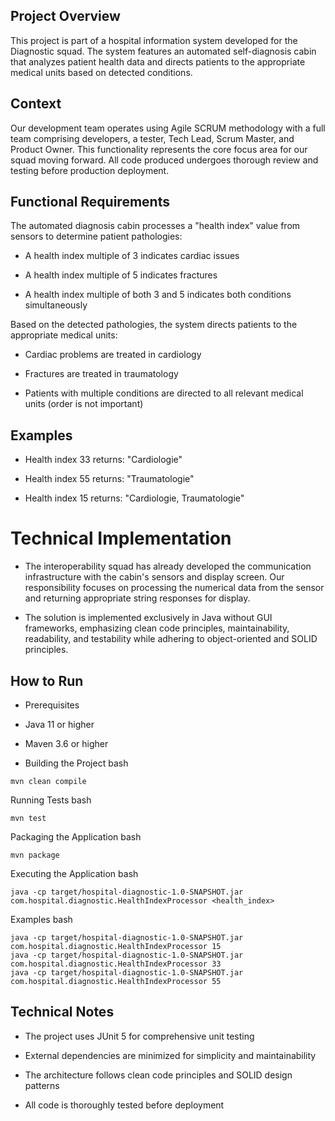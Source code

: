 ## Project Overview
This project is part of a hospital information system developed for the Diagnostic squad. The system features an automated self-diagnosis cabin that analyzes patient health data and directs patients to the appropriate medical units based on detected conditions.

## Context
Our development team operates using Agile SCRUM methodology with a full team comprising developers, a tester, Tech Lead, Scrum Master, and Product Owner. This functionality represents the core focus area for our squad moving forward. All code produced undergoes thorough review and testing before production deployment.

## Functional Requirements
The automated diagnosis cabin processes a "health index" value from sensors to determine patient pathologies:

- A health index multiple of 3 indicates cardiac issues

- A health index multiple of 5 indicates fractures

- A health index multiple of both 3 and 5 indicates both conditions simultaneously

Based on the detected pathologies, the system directs patients to the appropriate medical units:

- Cardiac problems are treated in cardiology

- Fractures are treated in traumatology

- Patients with multiple conditions are directed to all relevant medical units (order is not important)

## Examples
- Health index 33 returns: "Cardiologie"

- Health index 55 returns: "Traumatologie"

- Health index 15 returns: "Cardiologie, Traumatologie"

# Technical Implementation
- The interoperability squad has already developed the communication infrastructure with the cabin's sensors and display screen. Our responsibility focuses on processing the numerical data from the sensor and returning appropriate string responses for display.

- The solution is implemented exclusively in Java without GUI frameworks, emphasizing clean code principles, maintainability, readability, and testability while adhering to object-oriented and SOLID principles.

## How to Run
* Prerequisites
- Java 11 or higher

- Maven 3.6 or higher

* Building the Project
bash
```
mvn clean compile
```
Running Tests
bash
```
mvn test
```
Packaging the Application
bash
```
mvn package
```
Executing the Application
bash
```
java -cp target/hospital-diagnostic-1.0-SNAPSHOT.jar com.hospital.diagnostic.HealthIndexProcessor <health_index>
```
Examples
bash
```
java -cp target/hospital-diagnostic-1.0-SNAPSHOT.jar com.hospital.diagnostic.HealthIndexProcessor 15
java -cp target/hospital-diagnostic-1.0-SNAPSHOT.jar com.hospital.diagnostic.HealthIndexProcessor 33
java -cp target/hospital-diagnostic-1.0-SNAPSHOT.jar com.hospital.diagnostic.HealthIndexProcessor 55
```


## Technical Notes
- The project uses JUnit 5 for comprehensive unit testing

- External dependencies are minimized for simplicity and maintainability

- The architecture follows clean code principles and SOLID design patterns

- All code is thoroughly tested before deployment
